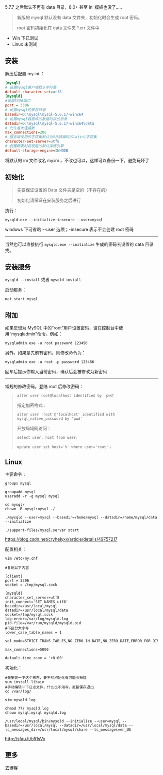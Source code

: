 5.7.7 之后默认不再有 data 目录，8.0+ 甚至 ini 模板也没了.....

> 新版的 mysql 默认没有 data 文件夹，初始化时会生成 root 密码。
>
> root 密码初始化在 data 文件夹  *.err 文件中

- Win 下已测试
- Linux 未测试

## 安装

解压后配置 my.ini ：

``` ini
[mysql]
# 设置mysql客户端默认字符集
default-character-set=utf8 
[mysqld]
#设置3306端口
port = 3306 
# 设置mysql的安装目录
basedir=D:\mysql\mysql-5.6.17-winx64
# 设置mysql数据库的数据的存放目录
datadir=D:\mysql\mysql-5.6.17-winx64\data
# 允许最大连接数
max_connections=200
# 服务端使用的字符集默认为8比特编码的latin1字符集
character-set-server=utf8
# 创建新表时将使用的默认存储引擎
default-storage-engine=INNODB
```

将默认的 ini 文件改名 my.ini ，不改也可以，这样可以备份一下，避免玩坏了

## 初始化

> 先要保证设置的 Data 文件夹是空的（不存在的）
>
> 初始化请保证在安装服务之后进行

执行：

`mysqld.exe --initialize-insecure --user=mysql`

windows 下可省略 --user 选项；-insecure 表示不会创建 root 密码

---

当然也可以直接执行 `mysqld.exe --initialize` 生成的密码去设置的 data 目录找。

## 安装服务

`mysqld --install` 或者 `mysqld install`

启动服务：

`net start mysql`

## 附加

如果您想为 MySQL 中的“root”用户设置密码，请在控制台中使用“mysqladmin”命令。例如：

`mysqladmin.exe -u root password 123456`

另外，如果是先前有密码，则修改命令为：

`mysqladmin.exe -u root -p password 123456`

回车后提示你输入当前密码，确认后会被修改为新密码

---

常规的修改密码，登陆 root 后修改密码：

> `alter user root@localhost identified by 'pwd'`
>
> 指定加密格式：
>
> `alter user 'root'@'localhost' identified with mysql_native_password by 'pwd'`
>
> 开放局域网访问：
>
> `select user, host from user;`
>
> `update user set host='%' where user='root'；`

## Linux

主要命令：

``` shell
groups mysql

groupadd mysql
useradd -r -g mysql mysql

cd mysql/
chown -R mysql:mysql ./

./mysqld --user=mysql --basedir=/home/mysql --datadir=/home/mysql/data --initialize

./support-files/mysql.server start
```

https://blog.csdn.net/cryhelyxx/article/details/49757217

配置相关：

``` shell
vim /etc/my.cnf

#复制以下内容

[client]
port = 3306
socket = /tmp/mysql.sock

[mysqld]
character_set_server=utf8
init_connect='SET NAMES utf8'
basedir=/usr/local/mysql
datadir=/usr/local/mysql/data
socket=/tmp/mysql.sock
log-error=/var/log/mysqld.log
pid-file=/var/run/mysqld/mysqld.pid
#不区分大小写
lower_case_table_names = 1

sql_mode=STRICT_TRANS_TABLES,NO_ZERO_IN_DATE,NO_ZERO_DATE,ERROR_FOR_DIVISION_BY_ZERO,NO_AUTO_CREATE_USER,NO_ENGINE_SUBSTITUTION

max_connections=5000

default-time_zone = '+8:00'
```

初始化：

``` shell
#先安装一下这个东东，要不然初始化有可能会报错
yum install libaio
#手动编辑一下日志文件，什么也不用写，直接保存退出
cd /var/log/

vim mysqld.log

chmod 777 mysqld.log
chown mysql:mysql mysqld.log

/usr/local/mysql/bin/mysqld --initialize --user=mysql --basedir=/usr/local/mysql --datadir=/usr/local/mysql/data --lc_messages_dir=/usr/local/mysql/share --lc_messages=en_US
```

http://sfau.lt/b51sVx

## 更多

[去博客](https://bfchengnuo.com/2016/03/22/MySQL%E6%9C%8D%E5%8A%A1%E6%97%A0%E6%B3%95%E5%90%AF%E5%8A%A8%E8%A7%A3%E5%86%B3%E4%BB%A5%E5%8F%8A%E5%AE%89%E8%A3%85/)